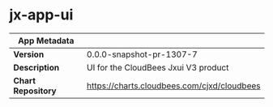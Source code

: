# jx-app-ui

|App Metadata||
|---|---|
| **Version** | 0.0.0-snapshot-pr-1307-7 |
| **Description** | UI for the CloudBees Jxui V3 product |
| **Chart Repository** | https://charts.cloudbees.com/cjxd/cloudbees |
